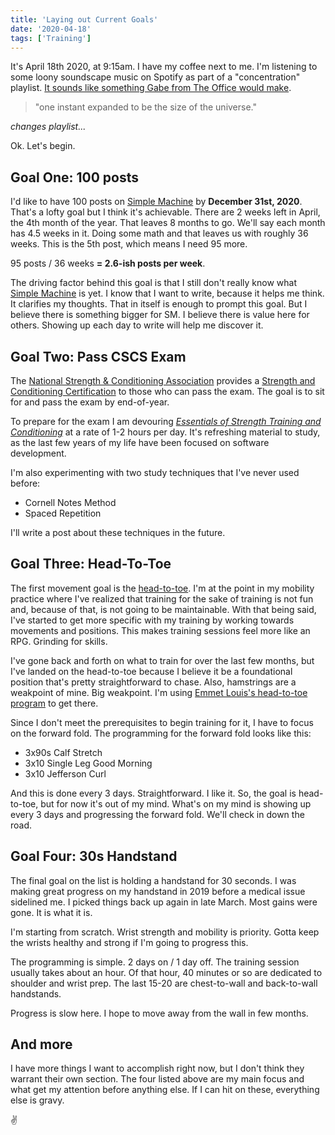 ```yaml
---
title: 'Laying out Current Goals'
date: '2020-04-18'
tags: ['Training']
---
```


It's April 18th 2020, at 9:15am. I have my coffee next to me. I'm listening to
some loony soundscape music on Spotify as part of a "concentration" playlist.
[It sounds like something Gabe from The Office would make](https://www.youtube.com/watch?v=ee72Lkj6ZfU).

> "one instant expanded to be the size of the universe."

_changes playlist..._

Ok. Let's begin.

## Goal One: 100 posts

I'd like to have 100 posts on [Simple Machine](/) by **December 31st, 2020**.
That's a lofty goal but I think it's achievable. There are 2 weeks left in
April, the 4th month of the year. That leaves 8 months to go. We'll say each
month has 4.5 weeks in it. Doing some math and that leaves us with roughly 36
weeks. This is the 5th post, which means I need 95 more.

95 posts / 36 weeks **= 2.6-ish posts per week**.

The driving factor behind this goal is that I still don't really know what
[Simple Machine](/) is yet. I know that I want to write, because it helps me
think. It clarifies my thoughts. That in itself is enough to prompt this goal.
But I believe there is something bigger for SM. I believe there is value here
for others. Showing up each day to write will help me discover it.

## Goal Two: Pass CSCS Exam

The [National Strength & Conditioning Association](https://www.nsca.com/)
provides a
[Strength and Conditioning Certification](https://www.nsca.com/certification/cscs/)
to those who can pass the exam. The goal is to sit for and pass the exam by
end-of-year.

To prepare for the exam I am devouring
[_Essentials of Strength Training and Conditioning_](https://www.nsca.com/store/product-detail/INV/9781492501626/9781492501626)
at a rate of 1-2 hours per day. It's refreshing material to study, as the last
few years of my life have been focused on software development.

I'm also experimenting with two study techniques that I've never used before:

- Cornell Notes Method
- Spaced Repetition

I'll write a post about these techniques in the future.

## Goal Three: Head-To-Toe

The first movement goal is the
[head-to-toe](https://www.instagram.com/p/B68a14Wh9GI/). I'm at the point in my
mobility practice where I've realized that training for the sake of training is
not fun and, because of that, is not going to be maintainable. With that being
said, I've started to get more specific with my training by working towards
movements and positions. This makes training sessions feel more like an RPG.
Grinding for skills.

I've gone back and forth on what to train for over the last few months, but I've
landed on the head-to-toe because I believe it be a foundational position that's
pretty straightforward to chase. Also, hamstrings are a weakpoint of mine. Big
weakpoint. I'm using
[Emmet Louis's head-to-toe program](http://emmetlouis.com/knowledge-base/head-to-toe/)
to get there.

Since I don't meet the prerequisites to begin training for it, I have to focus
on the forward fold. The programming for the forward fold looks like this:

- 3x90s Calf Stretch
- 3x10 Single Leg Good Morning
- 3x10 Jefferson Curl

And this is done every 3 days. Straightforward. I like it. So, the goal is
head-to-toe, but for now it's out of my mind. What's on my mind is showing up
every 3 days and progressing the forward fold. We'll check in down the road.

## Goal Four: 30s Handstand

The final goal on the list is holding a handstand for 30 seconds. I was making
great progress on my handstand in 2019 before a medical issue sidelined me. I
picked things back up again in late March. Most gains were gone. It is what it
is.

I'm starting from scratch. Wrist strength and mobility is priority. Gotta keep
the wrists healthy and strong if I'm going to progress this.

The programming is simple. 2 days on / 1 day off. The training session usually
takes about an hour. Of that hour, 40 minutes or so are dedicated to shoulder
and wrist prep. The last 15-20 are chest-to-wall and back-to-wall handstands.

Progress is slow here. I hope to move away from the wall in few months.

## And more

I have more things I want to accomplish right now, but I don't think they
warrant their own section. The four listed above are my main focus and what get
my attention before anything else. If I can hit on these, everything else is
gravy.

✌️
